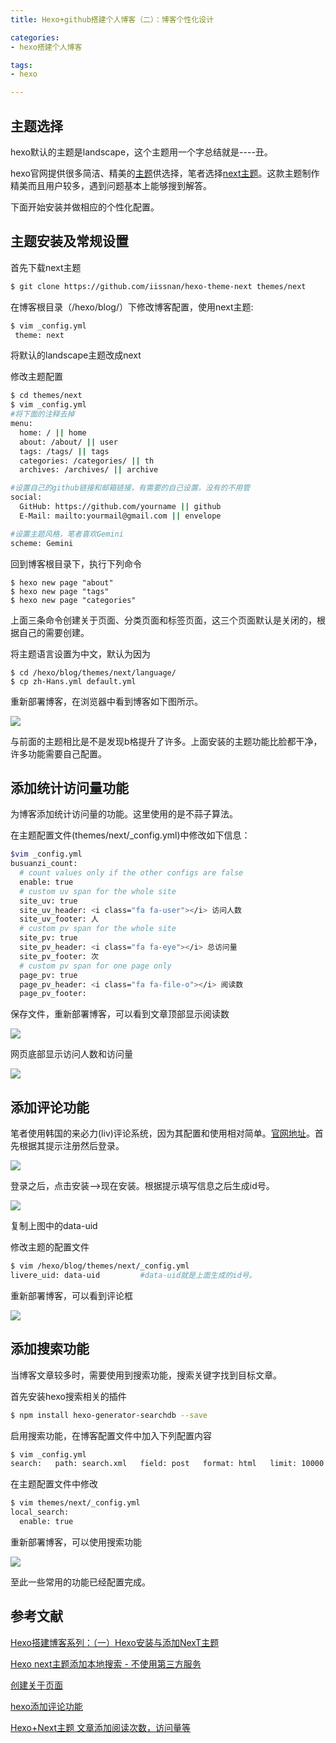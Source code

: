 ```yaml
---
title: Hexo+github搭建个人博客（二）：博客个性化设计

categories: 
- hexo搭建个人博客

tags:
- hexo

---
```

## 主题选择
hexo默认的主题是landscape，这个主题用一个字总结就是----丑。

hexo官网提供很多简洁、精美的[主题](https://hexo.io/themes/)供选择，笔者选择[next主题](https://github.com/iissnan/hexo-theme-next)。这款主题制作精美而且用户较多，遇到问题基本上能够搜到解答。
<!-- more -->

下面开始安装并做相应的个性化配置。
## 主题安装及常规设置
首先下载next主题

``` bash
$ git clone https://github.com/iissnan/hexo-theme-next themes/next
```

在博客根目录（/hexo/blog/）下修改博客配置，使用next主题:

``` bash
$ vim _config.yml
 theme: next
```
将默认的landscape主题改成next

修改主题配置

``` bash
$ cd themes/next
$ vim _config.yml
#将下面的注释去掉
menu:
  home: / || home
  about: /about/ || user
  tags: /tags/ || tags
  categories: /categories/ || th
  archives: /archives/ || archive

#设置自己的github链接和邮箱链接，有需要的自己设置，没有的不用管
social:
  GitHub: https://github.com/yourname || github
  E-Mail: mailto:yourmail@gmail.com || envelope

#设置主题风格，笔者喜欢Gemini
scheme: Gemini     
```

回到博客根目录下，执行下列命令

``` 
$ hexo new page "about"
$ hexo new page "tags"
$ hexo new page "categories"
```
上面三条命令创建关于页面、分类页面和标签页面，这三个页面默认是关闭的，根据自己的需要创建。

将主题语言设置为中文，默认为因为
``` 
$ cd /hexo/blog/themes/next/language/
$ cp zh-Hans.yml default.yml
```

重新部署博客，在浏览器中看到博客如下图所示。

![](/images/next-page-1.png)

与前面的主题相比是不是发现b格提升了许多。上面安装的主题功能比脸都干净，许多功能需要自己配置。

## 添加统计访问量功能
为博客添加统计访问量的功能。这里使用的是不蒜子算法。

在主题配置文件(themes/next/_config.yml)中修改如下信息：

``` bash
$vim _config.yml
busuanzi_count:
  # count values only if the other configs are false
  enable: true
  # custom uv span for the whole site
  site_uv: true
  site_uv_header: <i class="fa fa-user"></i> 访问人数
  site_uv_footer: 人
  # custom pv span for the whole site
  site_pv: true
  site_pv_header: <i class="fa fa-eye"></i> 总访问量
  site_pv_footer: 次
  # custom pv span for one page only
  page_pv: true
  page_pv_header: <i class="fa fa-file-o"></i> 阅读数
  page_pv_footer:
```
保存文件，重新部署博客，可以看到文章顶部显示阅读数

![](/images/count-top.png)

网页底部显示访问人数和访问量

![](/images/count-bottom.png)

## 添加评论功能
笔者使用韩国的来必力(liv)评论系统，因为其配置和使用相对简单。[官网地址](https://livere.com/)。首先根据其提示注册然后登录。

![](/images/livere-install.png)

登录之后，点击安装—>现在安装。根据提示填写信息之后生成id号。

![](/images/livere-id.png)

复制上图中的data-uid

修改主题的配置文件

``` bash
$ vim /hexo/blog/themes/next/_config.yml
livere_uid: data-uid         #data-uid就是上面生成的id号。
```

重新部署博客，可以看到评论框

![](/images/livere-talk.png)
## 添加搜索功能
当博客文章较多时，需要使用到搜索功能，搜索关键字找到目标文章。

首先安装hexo搜索相关的插件

``` bash
$ npm install hexo-generator-searchdb --save
```

启用搜索功能，在博客配置文件中加入下列配置内容

``` bash
$ vim _config.yml
search:   path: search.xml   field: post   format: html   limit: 10000
```

在主题配置文件中修改

``` bash
$ vim themes/next/_config.yml
local_search:
  enable: true
```
重新部署博客，可以使用搜索功能

![](/images/search.png)

至此一些常用的功能已经配置完成。

## 参考文献
[Hexo搭建博客系列：（一）Hexo安装与添加NexT主题](https://www.jianshu.com/p/f6bf20c1e984)

[Hexo next主题添加本地搜索 - 不使用第三方服务
](http://hisen.me/20170407-Hexo%20next%E4%B8%BB%E9%A2%98%E6%B7%BB%E5%8A%A0%E6%9C%AC%E5%9C%B0%E6%90%9C%E7%B4%A2%20-%20%E4%B8%8D%E4%BD%BF%E7%94%A8%E7%AC%AC%E4%B8%89%E6%96%B9%E6%9C%8D%E5%8A%A1/)

[创建关于页面](https://github.com/iissnan/hexo-theme-next/wiki/%E5%88%9B%E5%BB%BA-%22%E5%85%B3%E4%BA%8E%E6%88%91%22-%E9%A1%B5%E9%9D%A2)

[hexo添加评论功能](https://blog.csdn.net/ganzhilin520/article/details/79048010)

[Hexo+Next主题 文章添加阅读次数，访问量等](https://blog.csdn.net/xr469786706/article/details/78166227)


